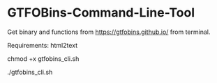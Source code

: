 # GTFOBins-Command-Line-Tool
Get binary and functions from https://gtfobins.github.io/ from terminal.

Requirements: html2text

chmod +x gtfobins_cli.sh

./gtfobins_cli.sh
